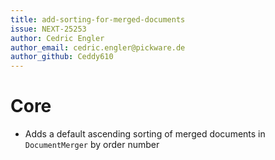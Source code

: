 ```yaml
---
title: add-sorting-for-merged-documents
issue: NEXT-25253
author: Cedric Engler
author_email: cedric.engler@pickware.de
author_github: Ceddy610
---
```

# Core
* Adds a default ascending sorting of merged documents in `DocumentMerger` by order number